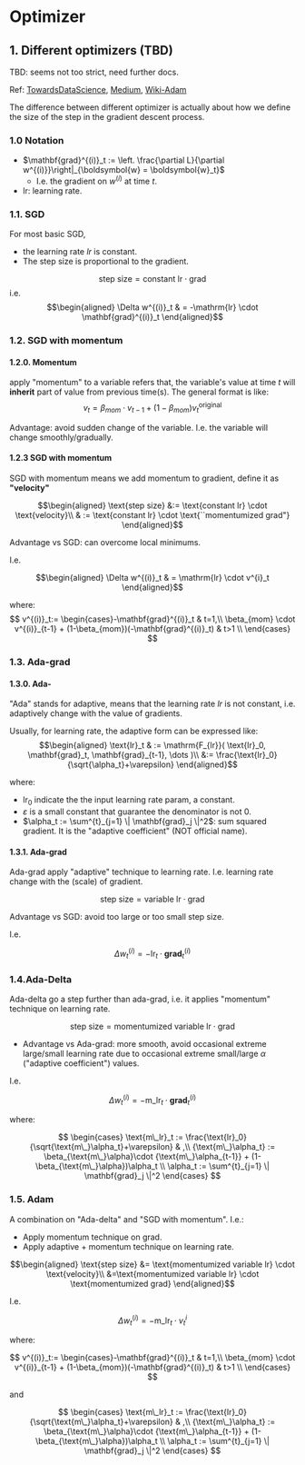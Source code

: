# Optimizer

## 1. Different optimizers (TBD)

TBD: seems not too strict, need further docs.

Ref: [TowardsDataScience](https://towardsdatascience.com/deep-learning-optimizers-436171c9e23f), [Medium](https://medium.com/@Biboswan98/optim-adam-vs-optim-sgd-lets-dive-in-8dbf1890fbdc), [Wiki-Adam](https://en.wikipedia.org/wiki/Stochastic_gradient_descent#Adam)


The difference between different optimizer is actually about how we define the size of the step in the gradient descent process.

### 1.0 Notation

- $\mathbf{grad}^{(i)}_t :=  \left.  \frac{\partial L}{\partial w^{(i)}}\right|_{\boldsymbol{w} = \boldsymbol{w}_t}$
  - I.e. the gradient on $w^{(i)}$ at time $t$.
- $\text{lr}$: learning rate.



### 1.1. SGD

For most basic SGD, 

- the learning rate $lr$ is constant. 
- The step size is proportional to the gradient.

$$\text{step size} = \text{constant lr} \cdot \text{grad}$$
i.e.
$$\begin{aligned}
    \Delta w^{(i)}_t & =  -\mathrm{lr} \cdot  \mathbf{grad}^{(i)}_t 
\end{aligned}$$

### 1.2. SGD with momentum


#### 1.2.0. Momentum

apply "momentum" to a variable refers that, the variable's value at time $t$ will **inherit** part of value from previous time(s). The general format is like:
    $$v_t =  \beta_{mom} \cdot v_{t-1} +  (1-\beta_{mom}) v^{\text{original}}_t$$

Advantage: avoid sudden change of the variable. I.e. the variable will change smoothly/gradually.

#### 1.2.3 SGD with momentum

SGD with momentum means we add momentum to gradient, define it as **"velocity"**



$$\begin{aligned}
    \text{step size} &:= \text{constant lr} \cdot \text{velocity}\\
    & := \text{constant lr} \cdot \text{``momentumized grad"}
\end{aligned}$$


Advantage vs SGD: can overcome local minimums.

I.e.

$$\begin{aligned}
    \Delta w^{(i)}_t & =  \mathrm{lr} \cdot v^{i}_t 
\end{aligned}$$

where: 
$$
v^{(i)}_t:=
\begin{cases}-\mathbf{grad}^{(i)}_t & t=1,\\
 \beta_{mom} \cdot v^{(i)}_{t-1} + (1-\beta_{mom})(-\mathbf{grad}^{(i)}_t)  & t>1 \\
\end{cases}
$$


### 1.3. Ada-grad

#### 1.3.0. Ada-

"Ada" stands for adaptive, means that the learning rate $lr$ is not constant, i.e. adaptively change with the value of gradients.

Usually, for learning rate, the adaptive form can be expressed like:
    $$\begin{aligned}
        \text{lr}_t & := \mathrm{F_{lr}}( \text{lr}_0, \mathbf{grad}_t, \mathbf{grad}_{t-1}, \dots )\\
        &:= \frac{\text{lr}_0}{\sqrt{\alpha_t}+\varepsilon}
    \end{aligned}$$

where:

- $\text{lr}_0$ indicate the the input learning rate param, a constant.
- $\varepsilon$ is a small constant that guarantee the denominator is not 0.
- $\alpha_t := \sum^{t}_{j=1} \| \mathbf{grad}_j \|^2$: sum squared gradient. It is the "adaptive coefficient" (NOT official name).


#### 1.3.1. Ada-grad

Ada-grad apply "adaptive" technique to learning rate. I.e. learning rate change with the (scale) of gradient. 

$$\text{step size} = \text{variable lr} \cdot \text{grad}$$

Advantage vs SGD: avoid too large or too small step size. 

I.e.

$$ \Delta w^{(i)}_t  =  -\mathrm{lr}_t \cdot  \mathbf{grad}^{(i)}_t $$




### 1.4.Ada-Delta

Ada-delta go a step further than ada-grad, i.e. it applies "momentum" technique on learning rate.

$$\text{step size} = \text{momentumized variable lr} \cdot \text{grad}$$

- Advantage vs Ada-grad: more smooth, avoid occasional extreme large/small learning rate due to occasional extreme small/large $\alpha$ ("adaptive coefficient") values.

I.e.

 $$\Delta w^{(i)}_t =  -\text{m\_lr}_t \cdot  \mathbf{grad}^{(i)}_t$$

where: 

$$
\begin{cases} \text{m\_lr}_t := \frac{\text{lr}_0}{\sqrt{\text{m\_}\alpha_t}+\varepsilon} & ,\\
 {\text{m\_}\alpha_t} := \beta_{\text{m\_}\alpha}\cdot {\text{m\_}\alpha_{t-1}} + (1-\beta_{\text{m\_}\alpha})\alpha_t  \\
 \alpha_t := \sum^{t}_{j=1} \| \mathbf{grad}_j \|^2
\end{cases}
$$

### 1.5. Adam

A combination on "Ada-delta" and "SGD with momentum". I.e.:

- Apply momentum technique on grad.
- Apply adaptive + momentum technique on learning rate.

$$\begin{aligned}
    \text{step size} &= \text{momentumized variable lr} \cdot \text{velocity}\\
    &=\text{momentumized variable lr} \cdot \text{momentumized grad}
\end{aligned}$$

I.e.

$$ \Delta w^{(i)}_t  =  -\text{m\_lr}_t \cdot  v^{i}_t $$

where: 

$$
v^{(i)}_t:=
\begin{cases}-\mathbf{grad}^{(i)}_t & t=1,\\
 \beta_{mom} \cdot v^{(i)}_{t-1} + (1-\beta_{mom})(-\mathbf{grad}^{(i)}_t)  & t>1 \\
\end{cases}
$$

and

$$
\begin{cases} \text{m\_lr}_t := \frac{\text{lr}_0}{\sqrt{\text{m\_}\alpha_t}+\varepsilon} & ,\\
 {\text{m\_}\alpha_t} := \beta_{\text{m\_}\alpha}\cdot {\text{m\_}\alpha_{t-1}} + (1-\beta_{\text{m\_}\alpha})\alpha_t  \\
 \alpha_t := \sum^{t}_{j=1} \| \mathbf{grad}_j \|^2
\end{cases}
$$